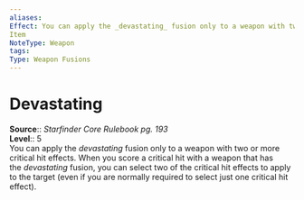 ```yaml
---
aliases: 
Effect: You can apply the _devastating_ fusion only to a weapon with two or more critical hit effects. When you score a critical hit with a weapon that has the _devastating_ fusion, you can select two of the critical hit effects to apply to the target (even if you are normally required to select just one critical hit effect).
Item
NoteType: Weapon
tags: 
Type: Weapon Fusions
---
```


# Devastating

**Source**:: _Starfinder Core Rulebook pg. 193_  
**Level**:: 5  
You can apply the _devastating_ fusion only to a weapon with two or more critical hit effects. When you score a critical hit with a weapon that has the _devastating_ fusion, you can select two of the critical hit effects to apply to the target (even if you are normally required to select just one critical hit effect).
